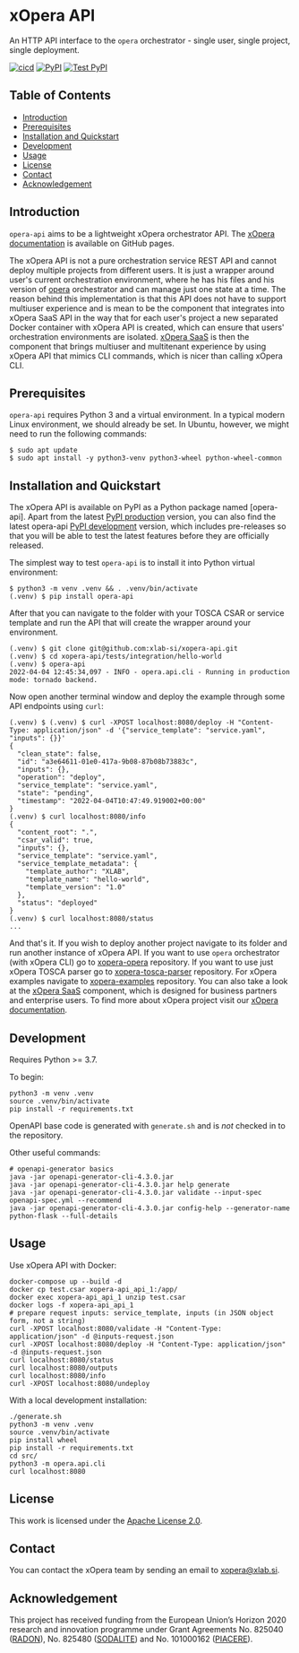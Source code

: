 # xOpera API
An HTTP API interface to the `opera` orchestrator - single user, single project, single deployment.

[![cicd](https://github.com/xlab-si/xopera-api/actions/workflows/ci_cd.yaml/badge.svg)](https://github.com/xlab-si/xopera-api/actions/workflows/ci_cd.yaml)
[![PyPI](https://img.shields.io/pypi/v/opera-api)](https://pypi.org/project/opera-api/)
[![Test PyPI](https://img.shields.io/badge/test%20pypi-dev%20version-blueviolet)](https://test.pypi.org/project/opera-api/)

## Table of Contents
  - [Introduction](#introduction)
  - [Prerequisites](#prerequisites)
  - [Installation and Quickstart](#installation-and-quickstart)
  - [Development](#development)
  - [Usage](#usage)
  - [License](#license)
  - [Contact](#contact)
  - [Acknowledgement](#acknowledgement)

## Introduction
`opera-api` aims to be a lightweight xOpera orchestrator API. 
The [xOpera documentation] is available on GitHub pages. 

The xOpera API is not a pure orchestration service REST API and cannot deploy multiple projects from different
users. 
It is just a wrapper around user's current orchestration environment, where he has his files and his version 
of [opera] orchestrator and can manage just one state at a time. 
The reason behind this implementation is that this API does not have to support multiuser experience and is mean to be 
the component that integrates into xOpera SaaS API in the way that for each user's project a new separated Docker 
container with xOpera API is created, which can ensure that users' orchestration environments are isolated. 
[xOpera SaaS] is then the component that brings multiuser and multitenant experience by using xOpera API that mimics 
CLI commands, which is nicer than calling xOpera CLI.

## Prerequisites
`opera-api` requires Python 3 and a virtual environment. 
In a typical modern Linux environment, we should already be set. 
In Ubuntu, however, we might need to run the following commands:

```console
$ sudo apt update
$ sudo apt install -y python3-venv python3-wheel python-wheel-common
```

## Installation and Quickstart
The xOpera API is available on PyPI as a Python package named [opera-api]. 
Apart from the latest [PyPI production] version, you can also find the latest opera-api [PyPI development] version, 
which includes pre-releases so that you will be able to test the latest features before they are officially released.

The simplest way to test `opera-api` is to install it into Python virtual environment:

```console
$ python3 -m venv .venv && . .venv/bin/activate
(.venv) $ pip install opera-api
```

After that you can navigate to the folder with your TOSCA CSAR or service template and run the API that will create the
wrapper around your environment.

```console
(.venv) $ git clone git@github.com:xlab-si/xopera-api.git
(.venv) $ cd xopera-api/tests/integration/hello-world
(.venv) $ opera-api
2022-04-04 12:45:34,097 - INFO - opera.api.cli - Running in production mode: tornado backend.
```

Now open another terminal window and deploy the example through some API endpoints using `curl`:

```console
(.venv) $ (.venv) $ curl -XPOST localhost:8080/deploy -H "Content-Type: application/json" -d '{"service_template": "service.yaml", "inputs": {}}'
{
  "clean_state": false,
  "id": "a3e64611-01e0-417a-9b08-87b08b73883c",
  "inputs": {},
  "operation": "deploy",
  "service_template": "service.yaml",
  "state": "pending",
  "timestamp": "2022-04-04T10:47:49.919002+00:00"
}
(.venv) $ curl localhost:8080/info
{
  "content_root": ".",
  "csar_valid": true,
  "inputs": {},
  "service_template": "service.yaml",
  "service_template_metadata": {
    "template_author": "XLAB",
    "template_name": "hello-world",
    "template_version": "1.0"
  },
  "status": "deployed"
}
(.venv) $ curl localhost:8080/status
...
```

And that's it. 
If you wish to deploy another project navigate to its folder and run another instance of xOpera API. 
If you want to use `opera` orchestrator (with xOpera CLI) go to [xopera-opera] repository. 
If you want to use just xOpera TOSCA parser go to [xopera-tosca-parser] repository. 
For xOpera examples navigate to [xopera-examples] repository. 
You can also take a look at the [xOpera SaaS] component, which is designed for business partners and enterprise users. 
To find more about xOpera project visit our [xOpera documentation].

## Development
Requires Python >= 3.7.

To begin:

```console
python3 -m venv .venv
source .venv/bin/activate
pip install -r requirements.txt
```

OpenAPI base code is generated with `generate.sh` and is _not_ checked in to the repository.

Other useful commands:

```console
# openapi-generator basics
java -jar openapi-generator-cli-4.3.0.jar
java -jar openapi-generator-cli-4.3.0.jar help generate
java -jar openapi-generator-cli-4.3.0.jar validate --input-spec openapi-spec.yml --recommend
java -jar openapi-generator-cli-4.3.0.jar config-help --generator-name python-flask --full-details
```

## Usage
Use xOpera API with Docker:

```console
docker-compose up --build -d
docker cp test.csar xopera-api_api_1:/app/
docker exec xopera-api_api_1 unzip test.csar
docker logs -f xopera-api_api_1
# prepare request inputs: service_template, inputs (in JSON object form, not a string)
curl -XPOST localhost:8080/validate -H "Content-Type: application/json" -d @inputs-request.json
curl -XPOST localhost:8080/deploy -H "Content-Type: application/json" -d @inputs-request.json
curl localhost:8080/status
curl localhost:8080/outputs
curl localhost:8080/info
curl -XPOST localhost:8080/undeploy
```

With a local development installation:

```console
./generate.sh
python3 -m venv .venv
source .venv/bin/activate
pip install wheel
pip install -r requirements.txt
cd src/
python3 -m opera.api.cli
curl localhost:8080
```

## License
This work is licensed under the [Apache License 2.0].

## Contact
You can contact the xOpera team by sending an email to [xopera@xlab.si].

## Acknowledgement
This project has received funding from the European Union’s Horizon 2020 research and innovation programme under Grant 
Agreements No. 825040 ([RADON]), No. 825480 ([SODALITE]) and No. 101000162 ([PIACERE]).

[xOpera documentation]: https://xlab-si.github.io/xopera-docs/
[opera]: https://pypi.org/project/opera/
[PyPI production]: https://pypi.org/project/opera-api/#history
[PyPI development]: https://test.pypi.org/project/opera-api/#history
[xopera-api]: https://github.com/xlab-si/xopera-api
[xopera-opera]: https://github.com/xlab-si/xopera-opera
[xopera-tosca-parser]: https://github.com/xlab-si/xopera-tosca-parser
[xopera-examples]: https://github.com/xlab-si/xopera-examples
[xOpera SaaS]: https://xlab-si.github.io/xopera-docs/saas.html
[Apache License 2.0]: https://www.apache.org/licenses/LICENSE-2.0
[xopera@xlab.si]: mailto:xopera@xlab.si
[RADON]: http://radon-h2020.eu
[SODALITE]: http://www.sodalite.eu/
[PIACERE]: https://www.piacere-project.eu/
